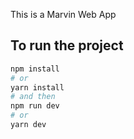 This is a Marvin Web App

## To run the project

```bash
npm install 
# or
yarn install
# and then
npm run dev
# or
yarn dev
```
